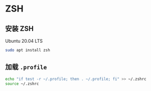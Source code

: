 # ZSH

## 安装 ZSH

Ubuntu 20.04 LTS

```bash
sudo apt install zsh
```

## 加载 `.profile`

```bash
echo "if test -r ~/.profile; then . ~/.profile; fi" >> ~/.zshrc
source ~/.zshrc
```
